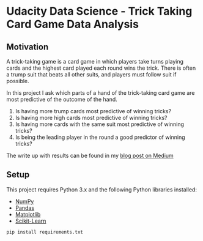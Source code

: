 # Udacity Data Science - Trick Taking Card Game Data Analysis

## Motivation

A trick-taking game is a card game in which players take turns playing cards and the highest card played each round wins the trick. There is often a trump suit that beats all other suits, and players must follow suit if possible.

In this project I ask which parts of a hand of the trick-taking card game are most predictive of the outcome of the hand.
1. Is having more trump cards most predictive of winning tricks?
1. Is having more high cards most predictive of winning tricks?
1. Is having more cards with the same suit most predictive of winning tricks?
1. Is being the leading player in the round a good predictor of winning tricks?


The write up with results can be found in my [blog post on Medium](https://medium.com/@steven.lundy/winning-at-cards-what-data-science-reveals-about-trick-taking-games-4f78c1e0a80f)


## Setup

This project requires Python 3.x and the following Python libraries installed:

- [NumPy](http://www.numpy.org/)
- [Pandas](http://pandas.pydata.org/)
- [Matplotlib](http://matplotlib.org/)
- [Scikit-Learn](https://scikit-learn.org/)

```python
pip install requirements.txt
```
